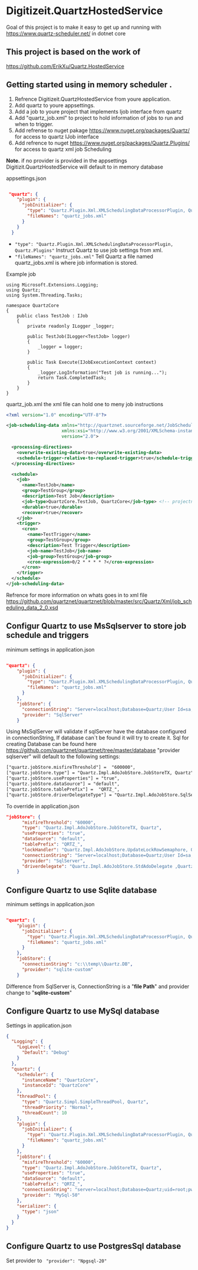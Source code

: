 # Digitizeit.QuartzHostedService
Goal of this project is to make it easy to get up and running with https://www.quartz-scheduler.net/ in dotnet core

## This project is based on the work of 
https://github.com/ErikXu/Quartz.HostedService

## Getting started using in memory scheduler .
1. Refrence Digitizeit.QuartzHostedService from youre application.
2. Add quartz to youre appsettings.
3. Add a job to youre project that implements Ijob interface from quartz 
4. Add "quartz_job.xml" to project to hold information of jobs to run and when to trigger.
5. Add refrense to nuget pakage https://www.nuget.org/packages/Quartz/  for access to quartz IJob interface 
6. Add refrence to nuget https://www.nuget.org/packages/Quartz.Plugins/ for access to quartz xml job Scheduling


**Note.** if no provider is provided in the appsettings  Digitizit.QuartzHostedService will default to in memory database

 appsettings.json  

```json

 "quartz": {
    "plugin": {
      "jobInitializer": {
        "type": "Quartz.Plugin.Xml.XMLSchedulingDataProcessorPlugin, Quartz.Plugins",
        "fileNames": "quartz_jobs.xml"
      }
    }
  }

```

* ` "type": "Quartz.Plugin.Xml.XMLSchedulingDataProcessorPlugin, Quartz.Plugins" `  Instruct Quartz to use job settings from xml.
*  ` "fileNames": "quartz_jobs.xml" `  Tell Quartz  a file named quartz_jobs.xml is where job information is stored.

Example job 

```Csharp
using Microsoft.Extensions.Logging;
using Quartz;
using System.Threading.Tasks;

namespace QuartzCore
{
    public class TestJob : IJob
    {
        private readonly ILogger _logger;

        public TestJob(ILogger<TestJob> logger)
        {
            _logger = logger;
        }

        public Task Execute(IJobExecutionContext context)
        {
            _logger.LogInformation("Test job is running...");
            return Task.CompletedTask;
        }
    }
}
```

quartz_job.xml the xml file can hold one to meny job instructions 
```xml
<?xml version="1.0" encoding="UTF-8"?>

<job-scheduling-data xmlns="http://quartznet.sourceforge.net/JobSchedulingData"
                     xmlns:xsi="http://www.w3.org/2001/XMLSchema-instance"
                     version="2.0">

  <processing-directives>
    <overwrite-existing-data>true</overwrite-existing-data>
    <schedule-trigger-relative-to-replaced-trigger>true</schedule-trigger-relative-to-replaced-trigger>
  </processing-directives>

  <schedule>
    <job>
      <name>TestJob</name>
      <group>TestGroup</group> 
      <description>Test Job</description> 
      <job-type>QuartzCore.TestJob, QuartzCore</job-type> <!-- projectname.classname of jobb to get fired -->
      <durable>true</durable> 
      <recover>true</recover>
    </job>    
    <trigger>
      <cron>
        <name>TestTrigger</name> 
        <group>TestGroup</group> 
        <description>Test Trigger</description> 
        <job-name>TestJob</job-name> 
        <job-group>TestGroup</job-group>
        <cron-expression>0/2 * * * * ?</cron-expression>
      </cron>
    </trigger>
  </schedule>
</job-scheduling-data>

```
Refrence for more information on whats goes in to xml file https://github.com/quartznet/quartznet/blob/master/src/Quartz/Xml/job_scheduling_data_2_0.xsd

## Configur Quartz to use MsSqlserver to store job schedule and triggers

minimum settings in application.json 

```json 

"quartz": {    
    "plugin": {
      "jobInitializer": {
        "type": "Quartz.Plugin.Xml.XMLSchedulingDataProcessorPlugin, Quartz.Plugins",
        "fileNames": "quartz_jobs.xml"
      }
    },
    "jobStore": {         
      "connectionString": "Server=localhost;Database=Quartz;User Id=sa;Password=Secret123!%;MultipleActiveResultSets=true",
      "provider": "SqlServer"    
    }

```

Using MsSqlServer will validate if sqlServer have the database configured in connectionString, If database can´t be found it will try to create it. 
Sql for creating Database can be found here https://github.com/quartznet/quartznet/tree/master/database
"provider sqlserver" will default to the following settings:

```txt
["quartz.jobStore.misfireThreshold"] =  "600000",
["quartz.jobStore.type"] = "Quartz.Impl.AdoJobStore.JobStoreTX, Quartz",
["quartz.jobStore.useProperties"] = "true",
["quartz.jobStore.dataSource"] = "default",
["quartz.jobStore.tablePrefix"] =  "QRTZ_",
["quartz.jobStore.driverDelegateType"] = "Quartz.Impl.AdoJobStore.SqlServerDelegate,Quartz"

```
To override in application.json

```json
"jobStore": {
      "misfireThreshold": "60000",
      "type": "Quartz.Impl.AdoJobStore.JobStoreTX, Quartz",
      "useProperties": "true",
      "dataSource": "default",
      "tablePrefix": "QRTZ_",
      "lockHandler": "Quartz.Impl.AdoJobStore.UpdateLockRowSemaphore, Quartz",
      "connectionString": "Server=localhost;Database=Quartz;User Id=sa;Password=Secret123!%;MultipleActiveResultSets=true",
      "provider": "SqlServer",
      "driverdelegate": "Quartz.Impl.AdoJobStore.StdAdoDelegate ,Quartz"
    }
```

## Configure Quartz to use Sqlite database 

minimum settings in application.json 
```json 

"quartz": {    
    "plugin": {
      "jobInitializer": {
        "type": "Quartz.Plugin.Xml.XMLSchedulingDataProcessorPlugin, Quartz.Plugins",
        "fileNames": "quartz_jobs.xml"
      }
    },
    "jobStore": {         
      "connectionString": "c:\\temp\\Quartz.DB",
      "provider": "sqlite-custom"    
    }

```

Difference from SqlServer is, ConnectionString is a "**file Path**" and provider change to "**sqlite-custom**"

## Configure Quartz to use MySql database 

Settings in application.json 

```json 
{
  "Logging": {
    "LogLevel": {
      "Default": "Debug"
    }
  },
  "quartz": {
    "scheduler": {
      "instanceName": "QuartzCore",
      "instanceId": "QuartzCore"
    },
    "threadPool": {
      "type": "Quartz.Simpl.SimpleThreadPool, Quartz",
      "threadPriority": "Normal",
      "threadCount": 10
    },
    "plugin": {
      "jobInitializer": {
        "type": "Quartz.Plugin.Xml.XMLSchedulingDataProcessorPlugin, Quartz.Plugins",
        "fileNames": "quartz_jobs.xml"
      }
    },
    "jobStore": {
      "misfireThreshold": "60000",
      "type": "Quartz.Impl.AdoJobStore.JobStoreTX, Quartz",
      "useProperties": "true",
      "dataSource": "default",
      "tablePrefix": "QRTZ_",
      "connectionString": "server=localhost;Database=Quartz;uid=root;pwd=root;",
      "provider": "MySql-50"
    },
    "serializer": {
      "type": "json"
    }
  }
}

```
## Configure Quartz to use PostgresSql database 

Set provider to ` "provider": "Npgsql-20"`
